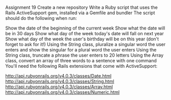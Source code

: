 Assignment 19
Create a new repository
Write a Ruby script that uses the Rails ActiveSupport gem, installed via a Gemfile and bundler
The script should do the following when run:

Show the date of the beginning of the current week
Show what the date will be in 30 days
Show what day of the week today's date will fall on next year
Show what day of the week the user's birthday will be on this year (don't forget to ask for it!)
Using the String class, pluralize a singular word the user enters and show the singular for a plural word the user enters
Using the String class, truncate a phrase the user enters to 20 letters
Using the Array class, convert an array of three words to a sentence with one command
You'll need the following Rails extensions that come with ActiveSupport:

http://api.rubyonrails.org/v4.0.3/classes/Date.html
http://api.rubyonrails.org/v4.0.3/classes/String.html
http://api.rubyonrails.org/v4.0.3/classes/Array.html
http://api.rubyonrails.org/v4.0.3/classes/Numeric.html

